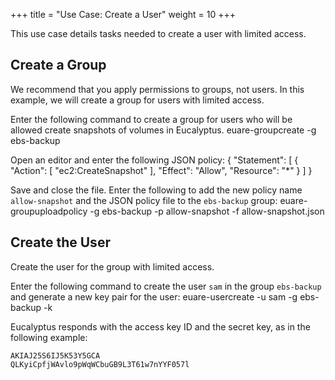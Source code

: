 +++
title = "Use Case: Create a User"
weight = 10
+++

This use case details tasks needed to create a user with limited access. 


## Create a Group
We recommend that you apply permissions to groups, not users. In this example, we will create a group for users with limited access. 

Enter the following command to create a group for users who will be allowed create snapshots of volumes in Eucalyptus. 
    euare-groupcreate -g ebs-backup

Open an editor and enter the following JSON policy: 
    {
      "Statement": [
        {
          "Action": [
            "ec2:CreateSnapshot"
          ],
          "Effect": "Allow",
          "Resource": "*"
        }
      ]
    }

Save and close the file. Enter the following to add the new policy name `allow-snapshot` and the JSON policy file to the `ebs-backup` group: 
    euare-groupuploadpolicy -g ebs-backup -p allow-snapshot -f allow-snapshot.json


## Create the User
Create the user for the group with limited access. 

Enter the following command to create the user `sam` in the group `ebs-backup` and generate a new key pair for the user: 
    euare-usercreate -u sam -g ebs-backup -k

Eucalyptus responds with the access key ID and the secret key, as in the following example: 


    AKIAJ25S6IJ5K53Y5GCA
    QLKyiCpfjWAvlo9pWqWCbuGB9L3T61w7nYYF057l

